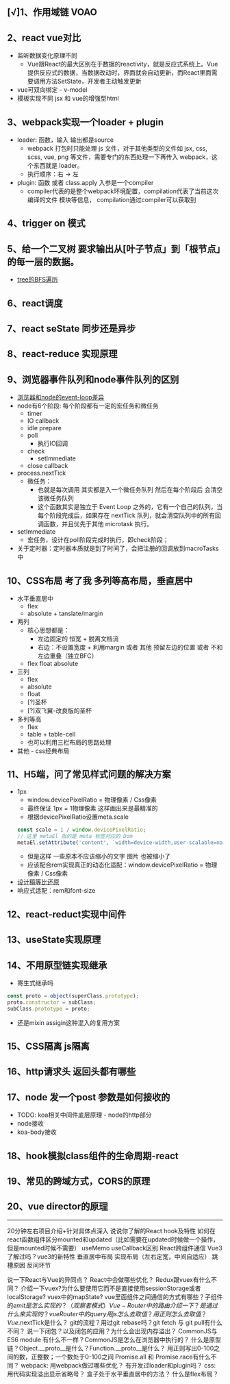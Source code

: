 ## [√]1、作用域链 VOAO
## 2、react vue对比
  - 监听数据变化原理不同
    - Vue跟React的最大区别在于数据的reactivity，就是反应式系统上。Vue提供反应式的数据，当数据改动时，界面就会自动更新，而React里面需要调用方法SetState，开发者主动触发更新
  - vue可双向绑定 - v-model
  - 模板实现不同 jsx 和 vue的增强型html
## 3、webpack实现一个loader + plugin
  - loader: 函数，输入 输出都是source
    - webpack 打包时只能处理 js 文件，对于其他类型的文件如 jsx, css, scss, vue, png 等文件，需要专门的东西处理一下再传入 webpack，这个东西就是 loader。
    - 执行顺序：右 -> 左
  - plugin: 函数 或者 class.apply 入参是一个compiler
    - compiler代表的是整个webpack环境配置，compilation代表了当前这次编译的文件 模块等信息， compilation通过compiler可以获取到
## 4、trigger on 模式
## 5、给一个二叉树 要求输出从[叶子节点」到「根节点」的每一层的数据。
  - [tree的BFS遍历](/Users/qiaoyang/code/github/war2022/algorithm/Tree/easy/111-二叉树的最小深度/111-minDepth-BFS.js)
## 6、react调度
## 7、react seState 同步还是异步
## 8、react-reduce 实现原理
## 9、浏览器事件队列和node事件队列的区别
  - [浏览器和node的event-loop差异](https://juejin.cn/post/6844903761949753352#heading-13)
  - node有6个阶段: 每个阶段都有一定的宏任务和微任务
    - timer
    - IO callback
    - idle prepare
    - poll
      - 执行IO回调
    - check
      - setImmediate
    - close callback
  - process.nextTick
    - 微任务：
      - 也就是每次调用 其实都是入一个微任务队列 然后在每个阶段后 会清空该微任务队列
      - 这个函数其实是独立于 Event Loop 之外的，它有一个自己的队列，当每个阶段完成后，如果存在 nextTick 队列，就会清空队列中的所有回调函数，并且优先于其他 microtask 执行。
  - setImmediate 
    - 宏任务，设计在poll阶段完成时执行，即check阶段；
  - 关于定时器：定时器本质就是到了时间了，会把注册的回调放到macroTasks中
## 10、CSS布局 考了我 多列等高布局，垂直居中
  - 水平垂直居中
    - flex
    - absolute + tanslate/margin
  - 两列
    - 核心思想都是：
      - 左边固定的 恒宽 + 脱离文档流 
      - 右边：不设置宽度 + 利用margin 或者 其他 预留左边的位置 或者 不和左边重叠（独立BFC）
    - flex float absolute
  - 三列
    - flex
    - absolute
    - float
    - [?]圣杯
    - [?]双飞翼-改良版的圣杯
  - 多列等高
    - flex
    - table + table-cell
    - 也可以利用三栏布局的思路处理
  - 其他 - css经典布局
## 11、H5端，问了常见样式问题的解决方案
  - 1px
    - window.devicePixelRatio = 物理像素 / Css像素
    - 最终保证 1px = 1物理像素 这样画出来是最精准的
    - 根据devicePixelRatio设置meta.scale
    ```js
    const scale = 1 / window.devicePixelRatio;
    // 这里 metaEl 指的是 meta 标签对应的 Dom
    metaEl.setAttribute('content', `width=device-width,user-scalable=no,initial-scale=${scale},maximum-scale=${scale},minimum-scale=${scale}`);
    ```
      - 但是这样 一些原本不应该缩小的文字 图片 也被缩小了
      - 应该配合rem实现真正的动态化适配：window.devicePixelRatio = 物理像素 / Css像素 
  - [设计稿等比还原](https://juejin.cn/post/6844904070310805518#heading-48)
  - 响应式适配：rem和font-size

## 12、react-reduct实现中间件
## 13、useState实现原理
## 14、不用原型链实现继承
- 寄生式继承吗
```js
const proto = object(superClass.prototype);
proto.constructor = subClass;
subClass.prototype = proto;
```
- 还是mixin assigin这种混入的复用方案
## 15、CSS隔离 js隔离
## 16、http请求头 返回头都有哪些
## 17、node 发一个post 参数是如何接收的
  - TODO: koa相关中间件底层原理 - node的http部分
- node接收
- koa-body接收
## 18、hook模拟class组件的生命周期-react
## 19、常见的跨域方式，CORS的原理
## 20、vue director的原理



--- 

20分钟左右项目介绍+针对具体点深入
说说你了解的React hook及特性
如何在react函数组件区分mounted和updated（比如需要在updated时候做一个操作，但是mounted时候不需要）
useMemo useCallback区别
React跨组件通信
Vue3了解过吗？vue3的新特性
垂直居中布局
实现布局（左右定宽，中间自适应）
跳槽原因
反问环节

说一下React与Vue的异同点？
React中会做哪些优化？
Redux跟vuex有什么不同？
介绍一下vuex?为什么要使用它而不是直接使用sessionStorage或者localStorage?
vuex中的mapState?
vue里面组件之间通信的方式有哪些？子组件的$emit是怎么实现的？（观察者模式）
Vue-Router中的路由介绍一下？是通过 什么来实现的？
vueRouter中的query用js怎么去取值？用 正则怎么去取值？
Vue.$nextTick是什么？
git的流程？用过git rebase吗？git fetch 与 git pull有什么不同？
说一下闭包？以及闭包的应用？为什么会出现内存溢出？
CommonJS与ES6 module 有什么不一样？CommonJS是怎么在浏览器中执行的？
什么是原型链？Object.__proto__是什么？Function.__proto__是什么？
用正则写出0-100之间的数，正整数；一个数处于0-100之间
Promise.all 和 Promise.race有什么不同？
webpack:
    用webpack做过哪些优化？
    有开发过loader和plugin吗？
css:
    用代码实现溢出显示省略号？
    盒子处于水平垂直居中的方法？
    什么是flex布局？